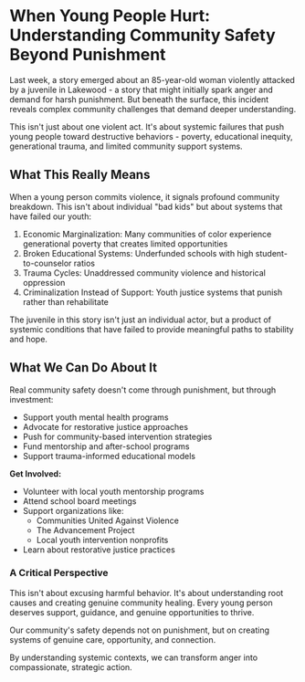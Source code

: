 # When Young People Hurt: Understanding Community Safety Beyond Punishment

Last week, a story emerged about an 85-year-old woman violently attacked by a juvenile in Lakewood - a story that might initially spark anger and demand for harsh punishment. But beneath the surface, this incident reveals complex community challenges that demand deeper understanding.

This isn't just about one violent act. It's about systemic failures that push young people toward destructive behaviors - poverty, educational inequity, generational trauma, and limited community support systems.

## What This Really Means

When a young person commits violence, it signals profound community breakdown. This isn't about individual "bad kids" but about systems that have failed our youth:

1. Economic Marginalization: Many communities of color experience generational poverty that creates limited opportunities
2. Broken Educational Systems: Underfunded schools with high student-to-counselor ratios
3. Trauma Cycles: Unaddressed community violence and historical oppression
4. Criminalization Instead of Support: Youth justice systems that punish rather than rehabilitate

The juvenile in this story isn't just an individual actor, but a product of systemic conditions that have failed to provide meaningful paths to stability and hope.

## What We Can Do About It

Real community safety doesn't come through punishment, but through investment:

- Support youth mental health programs
- Advocate for restorative justice approaches
- Push for community-based intervention strategies
- Fund mentorship and after-school programs
- Support trauma-informed educational models

**Get Involved:**
- Volunteer with local youth mentorship programs
- Attend school board meetings
- Support organizations like:
  - Communities United Against Violence
  - The Advancement Project
  - Local youth intervention nonprofits
- Learn about restorative justice practices

### A Critical Perspective

This isn't about excusing harmful behavior. It's about understanding root causes and creating genuine community healing. Every young person deserves support, guidance, and genuine opportunities to thrive.

Our community's safety depends not on punishment, but on creating systems of genuine care, opportunity, and connection.

By understanding systemic contexts, we can transform anger into compassionate, strategic action.